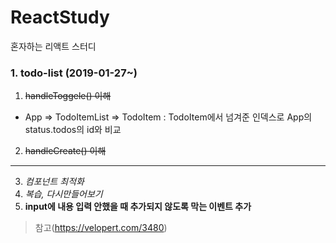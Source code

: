 # ReactStudy
혼자하는 리액트 스터디

### 1. todo-list (2019-01-27~)
1. ~~handleToggele() 이해~~
- App => TodoItemList => TodoItem
 : TodoItem에서 넘겨준 인덱스로 App의 status.todos의 id와 비교 
2. ~~handleCreate() 이해~~
---
3. *컴포넌트 최적화*
4. *복습, 다시만들어보기*
5. **input에 내용 입력 안했을 때 추가되지 않도록 막는 이벤트 추가**

> 참고(https://velopert.com/3480)
